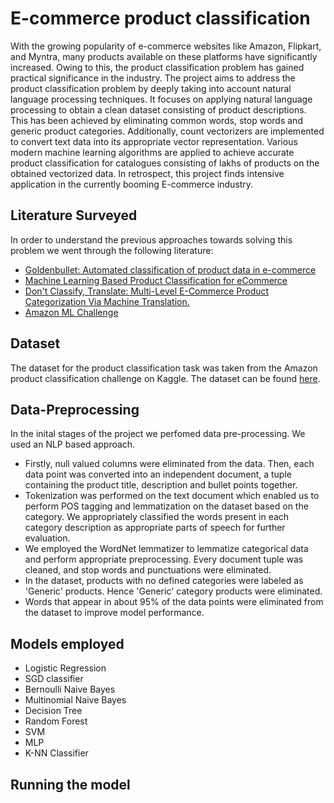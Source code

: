 # E-commerce product classification
With the growing popularity of e-commerce websites like Amazon, Flipkart, and Myntra, many products available on these platforms have significantly increased. Owing to this, the product classification problem has gained practical significance in the industry. The project aims to address the product classification problem by deeply taking into account natural language processing techniques. It focuses on applying natural language processing to obtain a clean dataset consisting of product descriptions. This has been achieved by eliminating common words, stop words and generic product categories. Additionally, count vectorizers are implemented to convert text data into its appropriate vector representation. Various modern machine learning algorithms are applied to achieve accurate product classification for catalogues consisting of lakhs of products on the obtained vectorized data. In retrospect, this project finds intensive application in the currently booming E-commerce industry.

## Literature Surveyed
In order to understand the previous approaches towards solving this problem we went through the following literature:
* [Goldenbullet: Automated classification of product data in e-commerce](https://www.researchgate.net/publication/335420427_Atlas_A_Dataset_and_Benchmark_for_E-commerce_Clothing_Product_Categorization)
* [Machine Learning Based Product Classification for eCommerce](https://www.tandfonline.com/doi/abs/10.1080/08874417.2021.191088)
* [Don't Classify, Translate: Multi-Level E-Commerce Product Categorization Via Machine Translation.](https://arxiv.org/abs/1812.05774)
* [Amazon ML Challenge](https://www.hackerearth.com/challenges/competitive/amazon-ml-challeng/)

## Dataset
The dataset for the product classification task was taken from the Amazon product classification challenge on Kaggle. The dataset can be found [here](https://drive.google.com/file/d/1cMo_cczClT4UPw3eEjlKxnmbzheqX516/view?usp=sharing).

## Data-Preprocessing
In the inital stages of the project we perfomed data pre-processing. We used an NLP based approach. 
* Firstly, null valued columns were eliminated from the data. Then, each data point was converted into an independent document, a tuple containing the product title, description and bullet points together. 
* Tokenization was performed on the text document which enabled us to perform POS tagging and lemmatization on the dataset based on the category. We appropriately classified the 
words present in each category description as appropriate parts of speech for further evaluation. 
* We employed the WordNet lemmatizer to lemmatize categorical data and perform appropriate preprocessing. Every document tuple was cleaned, and stop words and punctuations were eliminated.  
* In the dataset, products with no defined categories were labeled as 'Generic' products. Hence 'Generic' category products were eliminated. 
* Words that appear in about 95% of the data points were eliminated from the dataset to improve model performance. 

## Models employed
* Logistic Regression
* SGD classifier
* Bernoulli Naive Bayes
* Multinomial Naive Bayes
* Decision Tree
* Random Forest
* SVM
* MLP
* K-NN Classifier

## Running the model
